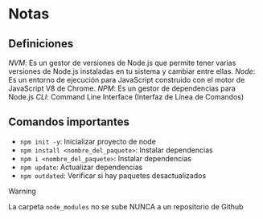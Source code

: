 # Notas

## Definiciones

_NVM_: Es un gestor de versiones de Node.js que permite tener varias versiones de Node.js instaladas en tu sistema y cambiar entre ellas.
_Node_: Es un entorno de ejecución para JavaScript construido con el motor de JavaScript V8 de Chrome.
_NPM_: Es un gestor de dependencias para Node.js
_CLI_: Command Line Interface (Interfaz de Línea de Comandos)

## Comandos importantes

- `npm init -y`: Inicializar proyecto de node
- `npm install <nombre_del_paquete>`: Instalar dependencias
- `npm i <nombre_del_paquete>`: Instalar dependencias
- `npm update`: Actualizar dependencias
- `npm outdated`: Verificar si hay paquetes desactualizados

> [!WARNING]
> La carpeta `node_modules` no se sube NUNCA a un repositorio de Github
